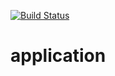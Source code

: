 [![Build Status](https://github.com/gsakun/application/workflows/main/badge.svg)](https://github.com/gsakun/application/actions)
# application
